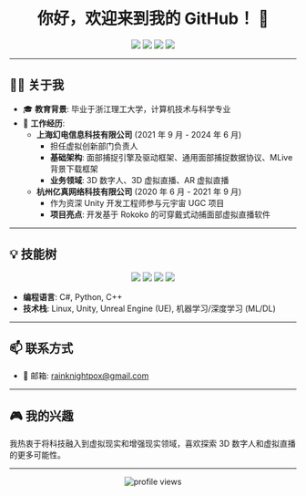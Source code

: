 <h1 align="center">你好，欢迎来到我的 GitHub！ 👋</h1>

<p align="center">
  <img src="https://img.shields.io/badge/-Unity-000?logo=unity&logoColor=white&style=flat-square" />
  <img src="https://img.shields.io/badge/-C%23-239120?logo=csharp&logoColor=white&style=flat-square" />
  <img src="https://img.shields.io/badge/-Python-3776AB?logo=python&logoColor=white&style=flat-square" />
  <img src="https://img.shields.io/badge/-Linux-FCC624?logo=linux&logoColor=white&style=flat-square" />
</p>

---

## 👨‍💻 关于我  

- 🎓 **教育背景**: 毕业于浙江理工大学，计算机技术与科学专业  
- 🏢 **工作经历**:
  - **上海幻电信息科技有限公司** (2021 年 9 月 - 2024 年 6 月)  
    - 担任虚拟创新部门负责人  
    - **基础架构**: 面部捕捉引擎及驱动框架、通用面部捕捉数据协议、MLive 背景下载框架  
    - **业务领域**: 3D 数字人、3D 虚拟直播、AR 虚拟直播  
  - **杭州亿真网络科技有限公司** (2020 年 6 月 - 2021 年 9 月)  
    - 作为资深 Unity 开发工程师参与元宇宙 UGC 项目  
    - **项目亮点**: 开发基于 Rokoko 的可穿戴式动捕面部虚拟直播软件  

---

## 💡 技能树  

<p align="center">
  <img src="https://img.shields.io/badge/-C%2B%2B-00599C?logo=cplusplus&logoColor=white&style=for-the-badge" />
  <img src="https://img.shields.io/badge/-Unity-000000?logo=unity&logoColor=white&style=for-the-badge" />
  <img src="https://img.shields.io/badge/-Unreal%20Engine-313131?logo=unrealengine&logoColor=white&style=for-the-badge" />
  <img src="https://img.shields.io/badge/-Machine%20Learning-102230?logo=tensorflow&logoColor=white&style=for-the-badge" />
</p>

- **编程语言**: C#, Python, C++  
- **技术栈**: Linux, Unity, Unreal Engine (UE), 机器学习/深度学习 (ML/DL)  

---

## 📫 联系方式  

- 📧 邮箱: [rainknightpox@gmail.com](mailto:rainknightpox@gmail.com)  

---

## 🎮 我的兴趣  

我热衷于将科技融入到虚拟现实和增强现实领域，喜欢探索 3D 数字人和虚拟直播的更多可能性。  

---

<p align="center">
  <img src="https://komarev.com/ghpvc/?username=Knightluozichu&label=Profile%20Views&color=0e75b6&style=flat" alt="profile views" />
</p>
